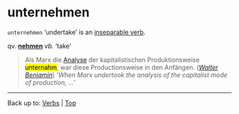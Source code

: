 # unternehmen

`unternehmen` ‘undertake’ is an [inseparable verb](../../inseparableVerbs.md). 

qv. **[nehmen](../../n/ne/nehmen.md)** *vb.* ‘take’

> Als Marx die [Analyse](../../../nouns/a/an/Analyse.md) der kapitalistischen Produktionsweise <mark>unternahm</mark>, war diese Productionsweise in den Anfängen. (*[Walter Benjamin](../../../texts/WalterBenjamin/DasKunstWerk.md)*) *‘When Marx undertook the analysis of the capitalist mode of production, ...’*

----

Back up to: [Verbs](../../index.md) | [Top](../../../index.md)
